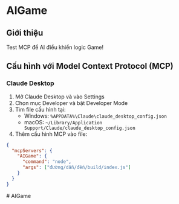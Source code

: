 # AIGame

## Giới thiệu

Test MCP để AI điều khiển logic Game!

## Cấu hình với Model Context Protocol (MCP)

### Claude Desktop

1. Mở Claude Desktop và vào Settings
2. Chọn mục Developer và bật Developer Mode
3. Tìm file cấu hình tại:
   - Windows: `%APPDATA%\Claude\claude_desktop_config.json`
   - macOS: `~/Library/Application Support/Claude/claude_desktop_config.json`
4. Thêm cấu hình MCP vào file:

```json
{
  "mcpServers": {
    "AIGame": {
      "command": "node",
      "args": ["đường/dẫn/đến/build/index.js"]
    }
  }
}
```
#   A I G a m e  
 